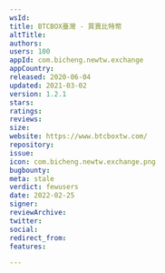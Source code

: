 ```yaml
---
wsId: 
title: BTCBOX臺灣 - 買賣比特幣
altTitle: 
authors: 
users: 100
appId: com.bicheng.newtw.exchange
appCountry: 
released: 2020-06-04
updated: 2021-03-02
version: 1.2.1
stars: 
ratings: 
reviews: 
size: 
website: https://www.btcboxtw.com/
repository: 
issue: 
icon: com.bicheng.newtw.exchange.png
bugbounty: 
meta: stale
verdict: fewusers
date: 2022-02-25
signer: 
reviewArchive: 
twitter: 
social: 
redirect_from: 
features: 

---
```


